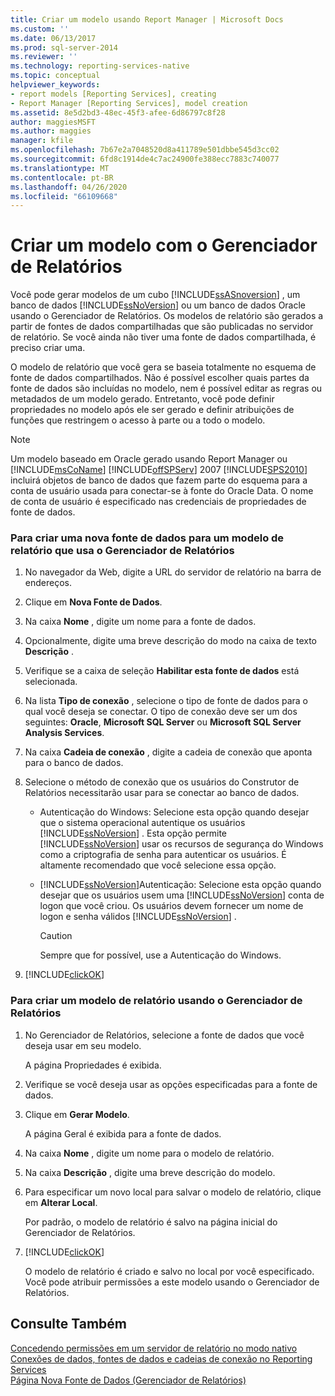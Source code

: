 ```yaml
---
title: Criar um modelo usando Report Manager | Microsoft Docs
ms.custom: ''
ms.date: 06/13/2017
ms.prod: sql-server-2014
ms.reviewer: ''
ms.technology: reporting-services-native
ms.topic: conceptual
helpviewer_keywords:
- report models [Reporting Services], creating
- Report Manager [Reporting Services], model creation
ms.assetid: 8e5d2bd3-48ec-45f3-afee-6d86797c8f28
author: maggiesMSFT
ms.author: maggies
manager: kfile
ms.openlocfilehash: 7b67e2a7048520d8a411789e501dbbe545d3cc02
ms.sourcegitcommit: 6fd8c1914de4c7ac24900fe388ecc7883c740077
ms.translationtype: MT
ms.contentlocale: pt-BR
ms.lasthandoff: 04/26/2020
ms.locfileid: "66109668"
---
```

# <a name="create-a-model-using-report-manager"></a>Criar um modelo com o Gerenciador de Relatórios
  Você pode gerar modelos de um cubo [!INCLUDE[ssASnoversion](../includes/ssasnoversion-md.md)] , um banco de dados [!INCLUDE[ssNoVersion](../includes/ssnoversion-md.md)] ou um banco de dados Oracle usando o Gerenciador de Relatórios. Os modelos de relatório são gerados a partir de fontes de dados compartilhadas que são publicadas no servidor de relatório. Se você ainda não tiver uma fonte de dados compartilhada, é preciso criar uma.  
  
 O modelo de relatório que você gera se baseia totalmente no esquema de fonte de dados compartilhados. Não é possível escolher quais partes da fonte de dados são incluídas no modelo, nem é possível editar as regras ou metadados de um modelo gerado. Entretanto, você pode definir propriedades no modelo após ele ser gerado e definir atribuições de funções que restringem o acesso à parte ou a todo o modelo.  
  
> [!NOTE]  
>  Um modelo baseado em Oracle gerado usando Report Manager ou [!INCLUDE[msCoName](../includes/msconame-md.md)] [!INCLUDE[offSPServ](../includes/offspserv-md.md)] 2007 [!INCLUDE[SPS2010](../includes/sps2010-md.md)] incluirá objetos de banco de dados que fazem parte do esquema para a conta de usuário usada para conectar-se à fonte do Oracle Data. O nome de conta de usuário é especificado nas credenciais de propriedades de fonte de dados.  
  
### <a name="to-create-a-new-data-source-for-a-report-model-using-report-manager"></a>Para criar uma nova fonte de dados para um modelo de relatório que usa o Gerenciador de Relatórios  
  
1.  No navegador da Web, digite a URL do servidor de relatório na barra de endereços.  
  
2.  Clique em **Nova Fonte de Dados**.  
  
3.  Na caixa **Nome** , digite um nome para a fonte de dados.  
  
4.  Opcionalmente, digite uma breve descrição do modo na caixa de texto **Descrição** .  
  
5.  Verifique se a caixa de seleção **Habilitar esta fonte de dados** está selecionada.  
  
6.  Na lista **Tipo de conexão** , selecione o tipo de fonte de dados para o qual você deseja se conectar. O tipo de conexão deve ser um dos seguintes: **Oracle**, **Microsoft SQL Server** ou **Microsoft SQL Server Analysis Services**.  
  
7.  Na caixa **Cadeia de conexão** , digite a cadeia de conexão que aponta para o banco de dados.  
  
8.  Selecione o método de conexão que os usuários do Construtor de Relatórios necessitarão usar para se conectar ao banco de dados.  
  
    -   Autenticação do Windows: Selecione esta opção quando desejar que o sistema operacional autentique os usuários [!INCLUDE[ssNoVersion](../includes/ssnoversion-md.md)] . Esta opção permite [!INCLUDE[ssNoVersion](../includes/ssnoversion-md.md)] usar os recursos de segurança do Windows como a criptografia de senha para autenticar os usuários. É altamente recomendado que você selecione essa opção.  
  
    -   [!INCLUDE[ssNoVersion](../includes/ssnoversion-md.md)]Autenticação: Selecione esta opção quando desejar que os usuários usem uma [!INCLUDE[ssNoVersion](../includes/ssnoversion-md.md)] conta de logon que você criou. Os usuários devem fornecer um nome de logon e senha válidos [!INCLUDE[ssNoVersion](../includes/ssnoversion-md.md)] .  
  
        > [!CAUTION]  
        >  Sempre que for possível, use a Autenticação do Windows.  
  
9. [!INCLUDE[clickOK](../includes/clickok-md.md)]  
  
### <a name="to-create-a-report-model-using-report-manager"></a>Para criar um modelo de relatório usando o Gerenciador de Relatórios  
  
1.  No Gerenciador de Relatórios, selecione a fonte de dados que você deseja usar em seu modelo.  
  
     A página Propriedades é exibida.  
  
2.  Verifique se você deseja usar as opções especificadas para a fonte de dados.  
  
3.  Clique em **Gerar Modelo**.  
  
     A página Geral é exibida para a fonte de dados.  
  
4.  Na caixa **Nome** , digite um nome para o modelo de relatório.  
  
5.  Na caixa **Descrição** , digite uma breve descrição do modelo.  
  
6.  Para especificar um novo local para salvar o modelo de relatório, clique em **Alterar Local**.  
  
     Por padrão, o modelo de relatório é salvo na página inicial do Gerenciador de Relatórios.  
  
7.  [!INCLUDE[clickOK](../includes/clickok-md.md)]  
  
     O modelo de relatório é criado e salvo no local por você especificado. Você pode atribuir permissões a este modelo usando o Gerenciador de Relatórios.  
  
## <a name="see-also"></a>Consulte Também  
 [Concedendo permissões em um servidor de relatório no modo nativo](security/granting-permissions-on-a-native-mode-report-server.md)   
 [Conexões de dados, fontes de dados e cadeias de conexão no Reporting Services](../../2014/reporting-services/data-connections-data-sources-and-connection-strings-in-reporting-services.md)   
 [Página Nova Fonte de Dados &#40;Gerenciador de Relatórios&#41;](../../2014/reporting-services/new-data-source-page-report-manager.md)  
  
  
